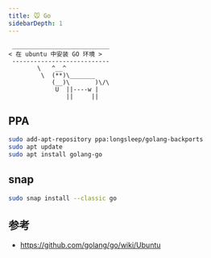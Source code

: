 ```yaml
---
title: 🐭 Go
sidebarDepth: 1
---
```


```:no-line-numbers
 ___________________________
< 在 ubuntu 中安装 GO 环境 >
 ---------------------------
        \   ^__^
         \  (**)\_______
            (__)\       )\/\
             U  ||----w |
                ||     ||
```

## PPA

```sh
sudo add-apt-repository ppa:longsleep/golang-backports
sudo apt update
sudo apt install golang-go
```

## snap

```sh
sudo snap install --classic go
```


## 参考

- https://github.com/golang/go/wiki/Ubuntu